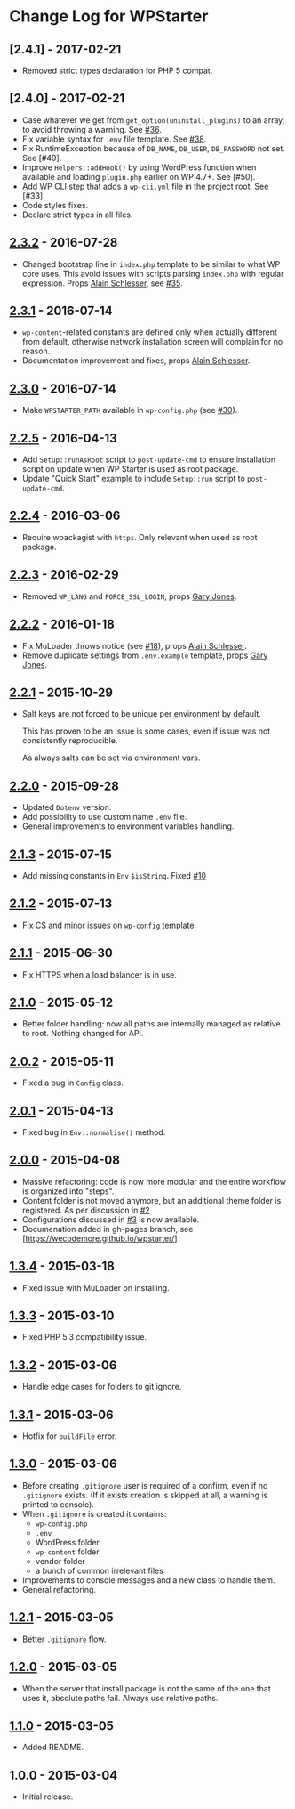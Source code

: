 # Change Log for WPStarter

## [2.4.1] - 2017-02-21
* Removed strict types declaration for PHP 5 compat.

## [2.4.0] - 2017-02-21

* Case whatever we get from `get_option(uninstall_plugins)` to an array, to avoid throwing a warning. See [#36].
* Fix variable syntax for `.env` file template. See [#38].
* Fix RuntimeException because of `DB_NAME`, `DB_USER`, `DB_PASSWORD` not set. See [#49].
* Improve `Helpers::addHook()` by using WordPress function when available and loading `plugin.php` earlier on WP 4.7+. See [#50].
* Add WP CLI step that adds a `wp-cli.yml` file in the project root. See [#33].
* Code styles fixes.
* Declare strict types in all files.

## [2.3.2] - 2016-07-28

* Changed bootstrap line in `index.php` template to be similar to what WP core uses. This avoid issues with scripts parsing `index.php` with regular expression. Props [Alain Schlesser], see [#35].

## [2.3.1] - 2016-07-14

* `wp-content`-related constants are defined only when actually different from default, otherwise network installation screen will complain for no reason.
* Documentation improvement and fixes, props [Alain Schlesser].

## [2.3.0] - 2016-07-14

* Make `WPSTARTER_PATH` available in `wp-config.php` (see [#30]).

## [2.2.5] - 2016-04-13

* Add `Setup::runAsRoot` script to `post-update-cmd` to ensure installation script on update when WP Starter is used as root package.
* Update "Quick Start" example to include `Setup::run` script to `post-update-cmd`.

## [2.2.4] - 2016-03-06

* Require wpackagist with `https`. Only relevant when used as root package.

## [2.2.3] - 2016-02-29

* Removed `WP_LANG` and `FORCE_SSL_LOGIN`, props [Gary Jones].

## [2.2.2] - 2016-01-18

* Fix MuLoader throws notice (see [#18]), props [Alain Schlesser].
* Remove duplicate settings from `.env.example` template, props [Gary Jones].

## [2.2.1] - 2015-10-29

* Salt keys are not forced to be unique per environment by default.

  This has proven to be an issue is some cases, even if issue was not consistently reproducible.

  As always salts can be set via environment vars.

## [2.2.0] - 2015-09-28

* Updated `Dotenv` version.
* Add possibility to use custom name `.env` file.
* General improvements to environment variables handling.

## [2.1.3] - 2015-07-15

* Add missing constants in `Env` `$isString`. Fixed [#10]

## [2.1.2] - 2015-07-13

* Fix CS and minor issues on `wp-config` template.

## [2.1.1] - 2015-06-30

* Fix HTTPS when a load balancer is in use.

## [2.1.0] - 2015-05-12

* Better folder handling: now all paths are internally managed as relative to root. Nothing changed for API.

## [2.0.2] - 2015-05-11

* Fixed a bug in `Config` class.

## [2.0.1] - 2015-04-13

* Fixed bug in `Env::normalise()` method.

## [2.0.0] - 2015-04-08

* Massive refactoring: code is now more modular and the entire workflow is organized into "steps".
* Content folder is not moved anymore, but an additional theme folder is registered. As per discussion in [#2]
* Configurations discussed in [#3] is now available.
* Documenation added in gh-pages branch, see [https://wecodemore.github.io/wpstarter/]

## [1.3.4] - 2015-03-18

* Fixed issue with MuLoader on installing.

## [1.3.3] - 2015-03-10

* Fixed PHP 5.3 compatibility issue.

## [1.3.2] - 2015-03-06

* Handle edge cases for folders to git ignore.

## [1.3.1] - 2015-03-06

* Hotfix for `buildFile` error.

## [1.3.0] - 2015-03-06

* Before creating `.gitignore` user is required of a confirm, even if no `.gitignore` exists. (If it exists creation is skipped at all, a warning is printed to console).
* When `.gitignore` is created it contains:
	* `wp-config.php`
	* `.env`
	* WordPress folder
	* `wp-content` folder
	* vendor folder
	* a bunch of common irrelevant files
* Improvements to console messages and a new class to handle them.
* General refactoring.

## [1.2.1] - 2015-03-05

* Better `.gitignore` flow.

## [1.2.0] - 2015-03-05

* When the server that install package is not the same of the one that uses it, absolute paths fail. Always use relative paths.

## [1.1.0] - 2015-03-05

* Added README.

## 1.0.0 - 2015-03-04

* Initial release.

[https://wecodemore.github.io/wpstarter/]: https://wecodemore.github.io/wpstarter/

[Alain Schlesser]: https://github.com/schlessera
[Gary Jones]: https://github.com/GaryJones

[#38]: https://github.com/wecodemore/wpstarter/issues/38
[#36]: https://github.com/wecodemore/wpstarter/issues/36
[#35]: https://github.com/wecodemore/wpstarter/issues/35
[#30]: https://github.com/wecodemore/wpstarter/issues/30
[#18]: https://github.com/wecodemore/wpstarter/issues/18
[#10]: https://github.com/wecodemore/wpstarter/issues/10
[#3]: https://github.com/wecodemore/wpstarter/issues/3
[#2]: https://github.com/wecodemore/wpstarter/issues/2

[Unreleased]: https://github.com/wecodemore/wpstarter/compare/2.3.2...HEAD
[2.3.2]: https://github.com/wecodemore/wpstarter/compare/2.3.1...2.3.2
[2.3.1]: https://github.com/wecodemore/wpstarter/compare/2.3.0...2.3.1
[2.3.0]: https://github.com/wecodemore/wpstarter/compare/2.2.5...2.3.0
[2.2.5]: https://github.com/wecodemore/wpstarter/compare/2.2.4...2.2.5
[2.2.4]: https://github.com/wecodemore/wpstarter/compare/2.2.3...2.2.4
[2.2.3]: https://github.com/wecodemore/wpstarter/compare/2.2.2...2.2.3
[2.2.2]: https://github.com/wecodemore/wpstarter/compare/2.2.1...2.2.2
[2.2.1]: https://github.com/wecodemore/wpstarter/compare/2.2.0...2.2.1
[2.2.0]: https://github.com/wecodemore/wpstarter/compare/2.1.3...2.2.0
[2.1.3]: https://github.com/wecodemore/wpstarter/compare/2.1.2...2.1.3
[2.1.2]: https://github.com/wecodemore/wpstarter/compare/2.1.1...2.1.2
[2.1.1]: https://github.com/wecodemore/wpstarter/compare/2.1.0...2.1.1
[2.1.0]: https://github.com/wecodemore/wpstarter/compare/2.0.2...2.1.0
[2.0.2]: https://github.com/wecodemore/wpstarter/compare/2.0.1...2.0.2
[2.0.1]: https://github.com/wecodemore/wpstarter/compare/2.0.0...2.0.1
[2.0.0]: https://github.com/wecodemore/wpstarter/compare/1.3.4...2.0.0
[1.3.4]: https://github.com/wecodemore/wpstarter/compare/1.3.3...1.3.4
[1.3.3]: https://github.com/wecodemore/wpstarter/compare/1.3.2...1.3.3
[1.3.2]: https://github.com/wecodemore/wpstarter/compare/1.3.1...1.3.2
[1.3.1]: https://github.com/wecodemore/wpstarter/compare/1.3.0...1.3.1
[1.3.0]: https://github.com/wecodemore/wpstarter/compare/1.2.1...1.3.0
[1.2.1]: https://github.com/wecodemore/wpstarter/compare/1.2.0...1.2.1
[1.2.0]: https://github.com/wecodemore/wpstarter/compare/1.1.0...1.2.0
[1.1.0]: https://github.com/wecodemore/wpstarter/compare/1.0.0...1.1.0
